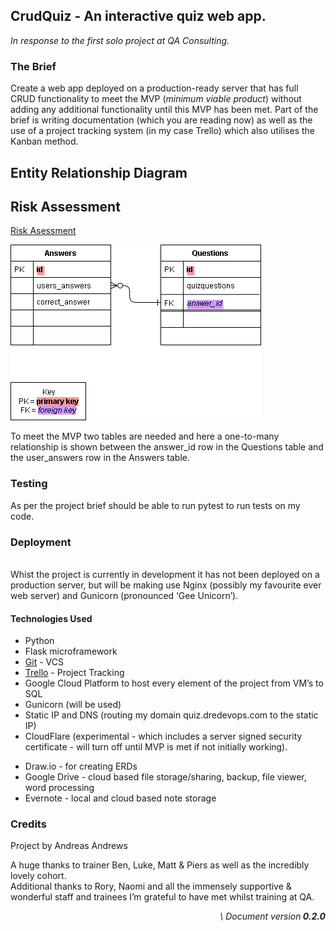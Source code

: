 ## **CrudQuiz** - An __interactive__ quiz web app.

_In response to the first solo project at QA Consulting._


<!-- ### **Index**

<span style="text-decoration:underline;">Coming soon!</span> -->


### **The Brief**

Create a web app deployed on a production-ready server that has full CRUD functionality to meet the MVP (_minimum viable product_) without adding any additional functionality until this MVP has been met. Part of the brief is writing documentation (which you are reading now) as well as the use of a project tracking system (in my case Trello) which also utilises the Kanban method.


## Entity Relationship Diagram


## Risk Assessment

[Risk Asessment](https://docs.google.com/document/d/e/2PACX-1vTrfSYyr-DdCGlFeKzCalICBrw_ku0WTiIBZj1q4u_WgoqHw3w1gg_Rl0veIr2TyJh_Sj0YZk62gJ6p/pub) 


![alt_text](assets/erd-2.png "Entity Relationship Diagram")


To meet the MVP two tables are needed and here a one-to-many relationship is shown between the answer_id row in the Questions table and the user_answers row in the Answers table.


### **Testing**

As per the project brief should be able to run pytest to run tests on my code.


### **Deployment**

 \
Whist the project is currently in development it has not been deployed on a production server, but will be making use Nginx (possibly my favourite ever web server) and Gunicorn (pronounced ‘Gee Unicorn’).


#### **Technologies Used**



*   Python
*   Flask microframework
*   [Git](https://github.com/dreops/crudquiz) - VCS
*   [Trello](https://trello.com/b/0sRfDybn/crudquiz-kanban) - Project Tracking
*   Google Cloud Platform to host every element of the project from VM’s to SQL
*   Gunicorn (will be used)
*   Static IP and DNS (routing my domain quiz.dredevops.com to the static IP)
*   CloudFlare (experimental - which includes a server signed security certificate - will turn off until MVP is met if not initially working).
<!-- *   Brotli (A CloudFlare feature "Speed up page load times for your visitor’s HTTPS traffic by applying Brotli compression.") will only work if https is configured (the port is open due to allowing HTTPS traffic on the VM) and the certificate has been issued on the domain by CloudFlare but the option to always use HTTPS is turned off for now until the MVP has been met and it's working via HTTP)
* If CloudFlare works then a countime timer will also appear on the site, and I wil 
 -->
* Draw.io - for creating ERDs
* Google Drive - cloud based file storage/sharing, backup, file viewer, word processing
* Evernote - local and cloud based note storage

### **Credits**

Project by Andreas Andrews

A huge thanks to trainer Ben, Luke, Matt & Piers as well as the incredibly lovely cohort. \
Additional thanks to Rory, Naomi and all the immensely supportive & wonderful staff and trainees I’m grateful to have met whilst training at QA.

<p style="text-align: right">
<em> \
Document version<strong>  0.2.0</strong></em></p>